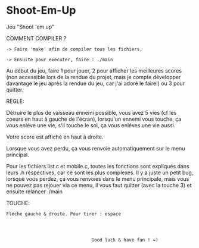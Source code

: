 # Shoot-Em-Up
Jeu "Shoot 'em up"

COMMENT COMPILER ? 

	-> Faire 'make' afin de compiler tous les fichiers.

	-> Ensuite pour executer, faire : ./main 

Au début du jeu, faire 1 pour jouer, 2 pour afficher les meilleures scores (non accessible lors de la rendue du projet, mais je compte développer davantage le jeu après la rendue du jeu, car j'ai adoré le faire!) ou 3 pour quitter.

REGLE:

Détruire le plus de vaisseau ennemi possible, vous avez 5 vies (cf les coeurs en haut à gauche de l'écran), lorsqu'un ennemi vous touche, ça vous enléve une vie, s'il touche le sol, ça vous enléves une vie aussi. 

Votre score est affiché en haut à droite.

Lorsque vous avez perdu, ça vous renvoie automatiquement sur le menu principal. 

Pour les fichiers list.c et mobile.c, toutes les fonctions sont expliqués dans leurs .h respectives, car ce sont les plus complexes.
Il y a juste un petit bug, lorsque vous perdez, ça vous renvoies dans le menu principale, mais vous ne pouvez pas rejouer via ce menu, il vous faut quitter (avec la touche 3) et ensuite relancer ./main



TOUCHE:

	Fléche gauche & droite. Pour tirer : espace 

									


									Good luck & have fun ! =)
